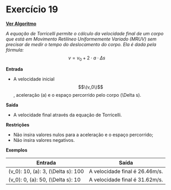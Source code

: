 # Exercício 19

[**Ver Algoritmo**](Algoritmo19.md)

*A equação de Torricelli permite o cálculo da velocidade final de um corpo que está em Movimento Retilíneo Uniformemente Variado (MRUV) sem precisar de medir o tempo do deslocamento do corpo. Ela é dada pela fórmula:*
$$v = v_0 + 2 \cdot a \cdot \Delta s$$


**Entrada**
- A velocidade inicial $$\(v_0\)$$, aceleração \(a\) e o espaço percorrido pelo corpo \(\Delta s\).

**Saída**
- A velocidade final através da equação de Torricelli.

**Restrições**
- Não insira valores nulos para a aceleração e o espaço percorrido;
- Não insira valores negativos.

**Exemplos**

| Entrada      | Saída                 |
|--------------|-----------------------|
| \(v_0\): 10, \(a\): 3, \(\Delta s\): 100 | A velocidade final é 26.46m/s. |
| \(v_0\): 0, \(a\): 50, \(\Delta s\): 10 | A velocidade final é 31.62m/s. |
